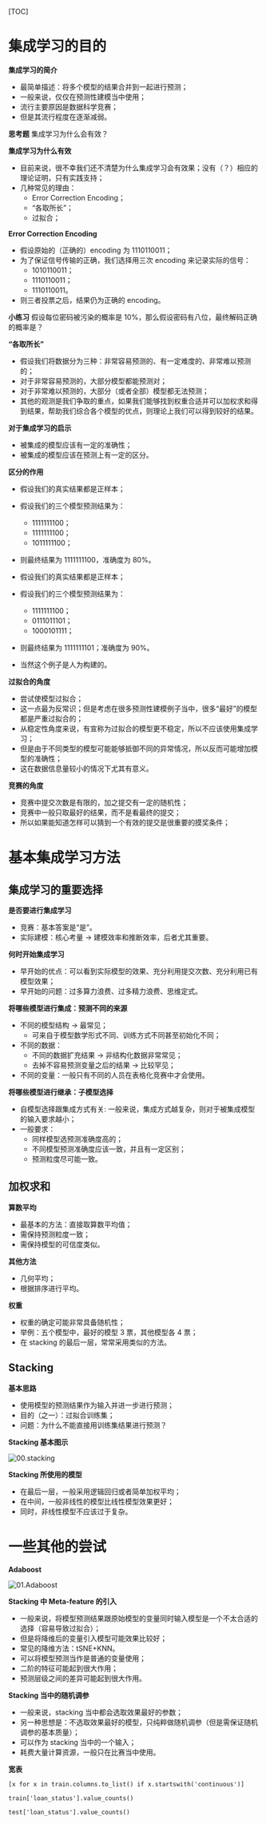 [TOC]

# 集成学习的目的

**集成学习的简介**

- 最简单描述：将多个模型的结果合并到一起进行预测；
- 一般来说，仅仅在预测性建模当中使用；
- 流行主要原因是数据科学竞赛；
- 但是其流行程度在逐渐减弱。

**思考题**
集成学习为什么会有效？

**集成学习为什么有效**

- 目前来说，很不幸我们还不清楚为什么集成学习会有效果；没有（？）相应的理论证明，只有实践支持；
- 几种常见的理由：
  - Error Correction Encoding；
  - “各取所长”；
  - 过拟合；

**Error Correction Encoding**

- 假设原始的（正确的）encoding 为 1110110011；
- 为了保证信号传输的正确，我们选择用三次 encoding 来记录实际的信号：
  - 1010110011；
  - 1110110011；
  - 1110110011。
- 则三者投票之后，结果仍为正确的 encoding。

**小练习**
假设每位密码被污染的概率是 10%，那么假设密码有八位，最终解码正确的概率是？

**“各取所长”**

- 假设我们将数据分为三种：非常容易预测的、有一定难度的、非常难以预测的；
- 对于非常容易预测的，大部分模型都能预测对；
- 对于非常难以预测的，大部分（或者全部）模型都无法预测；
- 其他的观测是我们争取的重点，如果我们能够找到权重合适并可以加权求和得到结果，帮助我们综合各个模型的优点，则理论上我们可以得到较好的结果。

**对于集成学习的启示**

- 被集成的模型应该有一定的准确性；
- 被集成的模型应该在预测上有一定的区分。

**区分的作用**

- 假设我们的真实结果都是正样本；
- 假设我们的三个模型预测结果为：
  - 1111111100；
  - 1111111100；
  - 1011111100；
- 则最终结果为 1111111100，准确度为 80%。

- 假设我们的真实结果都是正样本；
- 假设我们的三个模型预测结果为：
  - 1111111100；
  - 0111011101；
  - 1000101111；
- 则最终结果为 1111111101；准确度为 90%。
- 当然这个例子是人为构建的。

**过拟合的角度**

- 尝试使模型过拟合；
- 这一点最为反常识；但是考虑在很多预测性建模例子当中，很多“最好”的模型都是严重过拟合的；
- 从稳定性角度来说，有宣称为过拟合的模型更不稳定，所以不应该使用集成学习；
- 但是由于不同类型的模型可能能够抵御不同的异常情况，所以反而可能增加模型的准确性；
- 这在数据信息量较小的情况下尤其有意义。

**竞赛的角度**

- 竞赛中提交次数是有限的，加之提交有一定的随机性；
- 竞赛中一般只取最好的结果，而不是看最终的提交；
- 所以如果能知道怎样可以猜到一个有效的提交是很重要的摸奖条件；

# 基本集成学习方法

## 集成学习的重要选择

**是否要进行集成学习**

- 竞赛：基本答案是“是”。
- 实际建模：核心考量 → 建模效率和推断效率，后者尤其重要。

**何时开始集成学习**

- 早开始的优点：可以看到实际模型的效果、充分利用提交次数、充分利用已有模型效果；
- 早开始的问题：过多算力浪费、过多精力浪费、思维定式。

**将哪些模型进行集成：预测不同的来源**

- 不同的模型结构 → 最常见；
  - 可来自于模型数学形式不同、训练方式不同甚至初始化不同；
- 不同的数据：
  - 不同的数据扩充结果 → 非结构化数据非常常见；
  - 去掉不容易预测变量之后的结果 → 比较罕见；
- 不同的变量：一般只有不同的人员在表格化竞赛中才会使用。

**将哪些模型进行继承：子模型选择**

- 自模型选择跟集成方式有关: 一般来说，集成方式越复杂，则对于被集成模型的输入要求越小；
- 一般要求：
  - 同样模型选预测准确度高的；
  - 不同模型预测准确度应该一致，并且有一定区别；
  - 预测粒度尽可能一致。

## 加权求和

**算数平均**

- 最基本的方法：直接取算数平均值；
- 需保持预测粒度一致；
- 需保持模型的可信度类似。

**其他方法**

- 几何平均；
- 根据排序进行平均。

**权重**

- 权重的确定可能非常具备随机性；
- 举例：五个模型中，最好的模型 3 票，其他模型各 4 票；
- 在 stacking 的最后一层，常常采用类似的方法。

## Stacking

**基本思路**

- 使用模型的预测结果作为输入并进一步进行预测；
- 目的（之一）：过拟合训练集；
- 问题：为什么不能直接用训练集结果进行预测？

**Stacking 基本图示**

![00.stacking](chap08pics/00.stacking.png)

**Stacking 所使用的模型**

- 在最后一层，一般采用逻辑回归或者简单加权平均；
- 在中间，一般非线性的模型比线性模型效果更好；
- 同时，非线性模型不应该过于复杂。

# 一些其他的尝试

**Adaboost**

![01.Adaboost](chap08pics/01.Adaboost.png)

**Stacking 中 Meta-feature 的引入**

- 一般来说，将模型预测结果跟原始模型的变量同时输入模型是一个不太合适的选择（容易导致过拟合）；
- 但是将降维后的变量引入模型可能效果比较好；
- 常见的降维方法：tSNE+KNN。
- 可以将模型预测当作是普通的变量使用；
- 二阶的特征可能起到很大作用；
- 预测层级之间的差异可能起到很大作用。

**Stacking 当中的随机调参**

- 一般来说，stacking 当中都会选取效果最好的参数；
- 另一种思想是：不选取效果最好的模型，只纯粹做随机调参（但是需保证随机调参的基本质量）；
- 可以作为 stacking 当中的一个输入；
- 耗费大量计算资源，一般只在比赛当中使用。

**宽表**

```
[x for x in train.columns.to_list() if x.startswith('continuous')]
```

`train['loan_status'].value_counts()`

`test['loan_status'].value_counts()`













































































